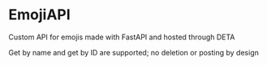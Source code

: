 # EmojiAPI
Custom API for emojis made with FastAPI and hosted through DETA

Get by name and get by ID are supported; no deletion or posting by design
